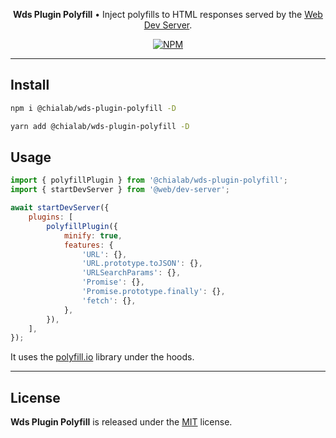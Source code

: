 <p align="center">
    <strong>Wds Plugin Polyfill</strong> • Inject polyfills to HTML responses served by the <a href="https://modern-web.dev/docs/dev-server/overview/">Web Dev Server</a>.
</p>

<p align="center">
    <a href="https://www.npmjs.com/package/@chialab/wds-plugin-polyfill"><img alt="NPM" src="https://img.shields.io/npm/v/@chialab/wds-plugin-polyfill.svg?style=flat-square"></a>
</p>

---

## Install

```sh
npm i @chialab/wds-plugin-polyfill -D
```

```sh
yarn add @chialab/wds-plugin-polyfill -D
```

## Usage

```js
import { polyfillPlugin } from '@chialab/wds-plugin-polyfill';
import { startDevServer } from '@web/dev-server';

await startDevServer({
    plugins: [
        polyfillPlugin({
            minify: true,
            features: {
                'URL': {},
                'URL.prototype.toJSON': {},
                'URLSearchParams': {},
                'Promise': {},
                'Promise.prototype.finally': {},
                'fetch': {},
            },
        }),
    ],
});
```

It uses the [polyfill.io](https://github.com/Financial-Times/polyfill-library) library under the hoods.

---

## License

**Wds Plugin Polyfill** is released under the [MIT](https://github.com/chialab/rna/blob/main/packages/wds-plugin-polyfill/LICENSE) license.
